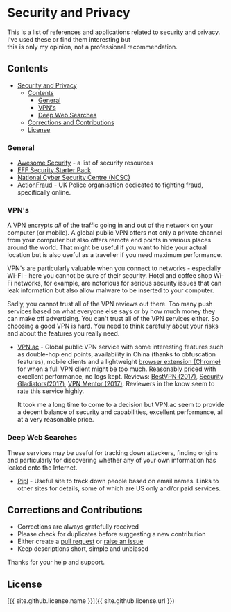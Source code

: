 # Security and Privacy
This is a list of references and applications related to security and privacy. I've used these or find them interesting but  
this is only my opinion, not a professional recommendation.

## Contents
<!-- TOC -->

- [Security and Privacy](#security-and-privacy)
    - [Contents](#contents)
        - [General](#general)
        - [VPN's](#vpns)
        - [Deep Web Searches](#deep-web-searches)
    - [Corrections and Contributions](#corrections-and-contributions)
    - [License](#license)

<!-- /TOC -->

### General
- [Awesome Security](https://github.com/sbilly/awesome-security) - a list of security resources
- [EFF Security Starter Pack](https://ssd.eff.org/en/playlist/want-security-starter-pack)
- [National Cyber Security Centre (NCSC)](https://www.ncsc.gov.uk/)
- [ActionFraud](http://www.actionfraud.police.uk/) - UK Police organisation dedicated to fighting fraud, specifically online.

### VPN's
A VPN encrypts *all* of the traffic going in and out of the network on your computer (or mobile). A global public VPN offers not only a private channel from your computer but also offers remote end points in various places around the world. That might be useful if you want to hide your actual location but is also useful as a traveller if you need maximum performance.


VPN's are particularly valuable when you connect to networks - especially Wi-Fi - here you cannot be sure of their security. Hotel and coffee shop Wi-Fi networks, for example, are notorious for serious security issues that can leak information but also allow malware to be inserted to your computer.

Sadly, you cannot trust all of the VPN reviews out there. Too many push services based on what everyone else says or by how much money they can make off advertising.
You can't trust all of the VPN services either. So choosing a good VPN is hard. You need to think carefully about your risks and about the features you really need.

- [VPN.ac](https://vpn.ac/) - Global public VPN service with some interesting features such as double-hop end points, availability in China (thanks to obfuscation features), mobile clients
  and a lightweight [browser extension (Chrome)](https://chrome.google.com/webstore/detail/vpnac-secureproxy/kcndmbbelllkmioekdagahekgimemejo) for when a full VPN client might be too much. Reasonably priced with excellent performance, no logs kept. Reviews: [BestVPN (2017)](https://www.bestvpn.com/vpn-ac-review/), [Security Gladiators(2017)](https://securitygladiators.com/vpn-ac-review-burning-questions-answered/), [VPN Mentor (2017)](https://www.vpnmentor.com/reviews/vpn-ac/). Reviewers in the know seem to rate this
  service highly.

  It took me a long time to come to a decision but VPN.ac seem to provide a decent balance of security and capabilities, excellent performance, all at a very reasonable price.


### Deep Web Searches
These services may be useful for tracking down attackers, finding origins and particularly for discovering whether any of your own information
has leaked onto the Internet.

- [Pipl](https://pipl.com) - Useful site to track down people based on email names. Links to other sites for details, some of which are US only and/or paid services.

## Corrections and Contributions
- Corrections are always gratefully received
- Please check for duplicates before suggesting a new contribution
- Either create a [pull request](https://github.com/TotallyInformation/awesome-to-me/pulls) or [raise an issue](https://github.com/TotallyInformation/awesome-to-me/issues)
- Keep descriptions short, simple and unbiased

Thanks for your help and support.

## License
[{{ site.github.license.name }}]({{ site.github.license.url }})
